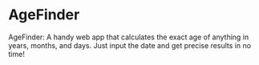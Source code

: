 # AgeFinder
AgeFinder: A handy web app that calculates the exact age of anything in years, months, and days. Just input the date and get precise results in no time!
